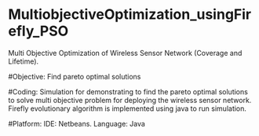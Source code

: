 # MultiobjectiveOptimization_usingFirefly_PSO
Multi Objective Optimization of Wireless Sensor Network (Coverage and Lifetime). 


#Objective: 
Find pareto optimal solutions

#Coding:
Simulation for demonstrating to find the pareto optimal solutions to solve multi objective problem for deploying the wireless sensor network.
Firefly evolutionary algorithm is implemented using java to run simulation. 

#Platform:
IDE: Netbeans.
Language: Java

